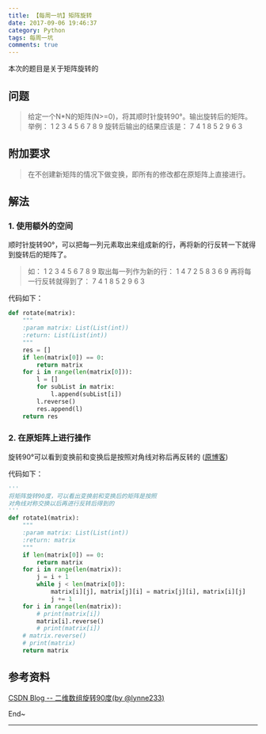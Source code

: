 ```yaml
---
title: 【每周一坑】矩阵旋转
date: 2017-09-06 19:46:37
category: Python
tags: 每周一坑
comments: true
---
```


本次的题目是关于矩阵旋转的
<!--more-->

## 问题

> 给定一个N*N的矩阵(N>=0)，将其顺时针旋转90°。输出旋转后的矩阵。
举例：
1 2 3
4 5 6
7 8 9
旋转后输出的结果应该是：
7 4 1
8 5 2
9 6 3

## 附加要求

> 在不创建新矩阵的情况下做变换，即所有的修改都在原矩阵上直接进行。

## 解法

### 1. 使用额外的空间

顺时针旋转90°，可以把每一列元素取出来组成新的行，再将新的行反转一下就得到旋转后的矩阵了。
> 如： 
1 2 3
4 5 6
7 8 9
取出每一列作为新的行：
1 4 7
2 5 8
3 6 9
再将每一行反转就得到了：
7 4 1
8 5 2
9 6 3

代码如下：

```python
def rotate(matrix):
    """
    :param matrix: List(List(int))
    :return: List(List(int))
    """
    res = []
    if len(matrix[0]) == 0:
        return matrix
    for i in range(len(matrix[0])):
        l = []
        for subList in matrix:
            l.append(subList[i])
        l.reverse()
        res.append(l)
    return res
```

### 2. 在原矩阵上进行操作

旋转90°可以看到变换前和变换后是按照对角线对称后再反转的 ([原博客][1])

代码如下：

```python
'''
将矩阵旋转90度，可以看出变换前和变换后的矩阵是按照
对角线对称交换以后再进行反转后得到的
'''
def rotate1(matrix):
    """
    :param matrix: List(List(int))
    :return: matrix
    """
    if len(matrix[0]) == 0:
        return matrix
    for i in range(len(matrix)):
        j = i + 1
        while j < len(matrix[0]):
            matrix[i][j], matrix[j][i] = matrix[j][i], matrix[i][j]
            j += 1
    for i in range(len(matrix)):
        # print(matrix[i])
        matrix[i].reverse()
        # print(matrix[i])
    # matrix.reverse()
    # print(matrix)
    return matrix
```

[1]: http://blog.csdn.net/lion19930924/article/details/51661248

## 参考资料

[CSDN Blog -- 二维数组旋转90度(by @lynne233)](http://blog.csdn.net/lion19930924/article/details/51661248)

End~

---
